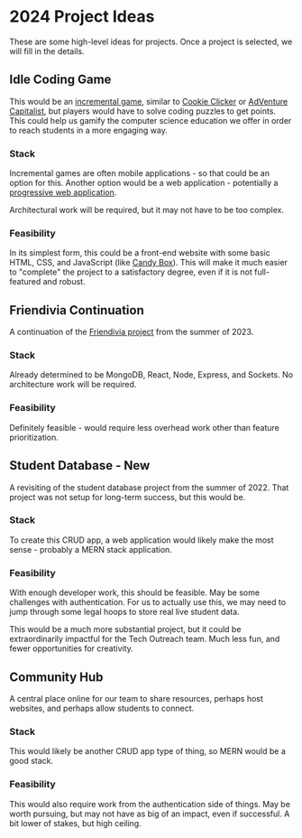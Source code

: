 # 2024 Project Ideas
These are some high-level ideas for projects. Once a project is selected, we will fill in the details.

## Idle Coding Game
This would be an [incremental game](https://en.wikipedia.org/wiki/Incremental_game), similar to [Cookie Clicker](https://en.wikipedia.org/wiki/Cookie_Clicker) or [AdVenture Capitalist](https://en.wikipedia.org/wiki/AdVenture_Capitalist), but players would have to solve coding puzzles to get points. This could help us gamify the computer science education we offer in order to reach students in a more engaging way.

### Stack
Incremental games are often mobile applications - so that could be an option for this. Another option would be a web application - potentially a [progressive web application](https://en.wikipedia.org/wiki/Progressive_web_app).

Architectural work will be required, but it may not have to be too complex.

### Feasibility
In its simplest form, this could be a front-end website with some basic HTML, CSS, and JavaScript (like [Candy Box](https://candybox2.github.io/candybox/)). This will make it much easier to "complete" the project to a satisfactory degree, even if it is not full-featured and robust.

## Friendivia Continuation
A continuation of the [Friendivia project](https://github.com/hto-projects/friendivia) from the summer of 2023.

### Stack
Already determined to be MongoDB, React, Node, Express, and Sockets. No architecture work will be required.

### Feasibility
Definitely feasible - would require less overhead work other than feature prioritization.

## Student Database - New
A revisiting of the student database project from the summer of 2022. That project was not setup for long-term success, but this would be.

### Stack
To create this CRUD app, a web application would likely make the most sense - probably a MERN stack application.

### Feasibility
With enough developer work, this should be feasible. May be some challenges with authentication. For us to actually use this, we may need to jump through some legal hoops to store real live student data.

This would be a much more substantial project, but it could be extraordinarily impactful for the Tech Outreach team. Much less fun, and fewer opportunities for creativity.

## Community Hub
A central place online for our team to share resources, perhaps host websites, and perhaps allow students to connect.

### Stack
This would likely be another CRUD app type of thing, so MERN would be a good stack.

### Feasibility
This would also require work from the authentication side of things. May be worth pursuing, but may not have as big of an impact, even if successful. A bit lower of stakes, but high ceiling.
